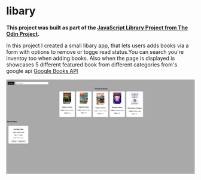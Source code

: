 # libary
**This project was built as part of the [JavaScript Library Project from The Odin Project](https://www.theodinproject.com/lessons/node-path-javascript-library).**


In this project I created a small libary app, that lets users adds books via a form with options to remove or togge read status.You can search you're inventoy too when adding books. Also when the page is displayed is showcases 5 different featured book from different categories from's google api [Google Books API](https://developers.google.com/books)

![Libary App Screenshot](screenshot.png)

